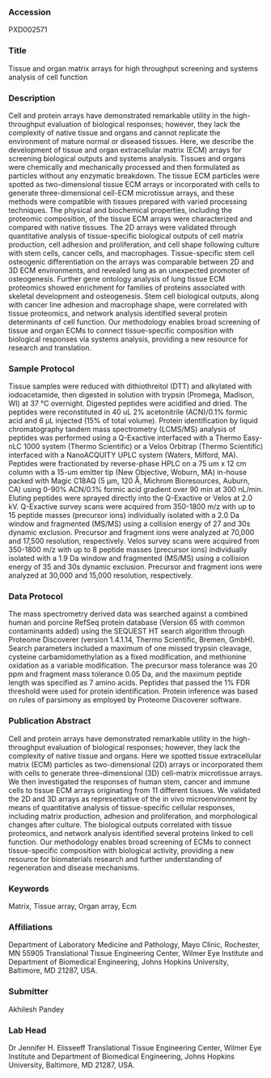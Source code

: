 ### Accession
PXD002571

### Title
Tissue and organ matrix arrays for high throughput screening and systems analysis of cell function

### Description
Cell and protein arrays have demonstrated remarkable utility in the high-throughput evaluation of biological responses; however, they lack the complexity of native tissue and organs and cannot replicate the environment of mature normal or diseased tissues. Here, we describe the development of tissue and organ extracellular matrix (ECM) arrays for screening biological outputs and systems analysis.  Tissues and organs were chemically and mechanically processed and then formulated as particles without any enzymatic breakdown.  The tissue ECM particles were spotted as two-dimensional tissue ECM arrays or incorporated with cells to generate three-dimensional cell-ECM microtissue arrays, and these methods were compatible with tissues prepared with varied processing techniques.  The physical and biochemical properties, including the proteomic composition, of the tissue ECM arrays were characterized and compared with native tissues.  The 2D arrays were validated through quantitative analysis of tissue-specific biological outputs of cell matrix production, cell adhesion and proliferation, and cell shape following culture with stem cells, cancer cells, and macrophages.  Tissue-specific stem cell osteogenic differentiation on the arrays was comparable between 2D and 3D ECM environments, and revealed lung as an unexpected promoter of osteogenesis.  Further gene ontology analysis of lung tissue ECM proteomics showed enrichment for families of proteins associated with skeletal development and osteogenesis.  Stem cell biological outputs, along with cancer line adhesion and macrophage shape, were correlated with tissue proteomics, and network analysis identified several protein determinants of cell function.  Our methodology enables broad screening of tissue and organ ECMs to connect tissue-specific composition with biological responses via systems analysis, providing a new resource for research and translation.

### Sample Protocol
Tissue samples were reduced with dithiothreitol (DTT) and alkylated with iodoacetamide, then digested in solution with trypsin (Promega, Madison, WI) at 37 °C overnight.  Digested peptides were acidified and dried.  The peptides were reconstituted in 40 uL 2% acetonitrile (ACN)/0.1% formic acid and 6 μL injected (15% of total volume).  Protein identification by liquid chromatography tandem mass spectrometry (LCMS/MS) analysis of peptides was performed using a Q-Exactive interfaced with a Thermo Easy-nLC 1000 system (Thermo Scientific) or a Velos Orbitrap (Thermo Scientific) interfaced with a NanoACQUITY UPLC system (Waters, Milford, MA).  Peptides were fractionated by reverse-phase HPLC on a 75 um x 12 cm column with a 15-um emitter tip (New Objective, Woburn, MA) in-house packed with Magic C18AQ (5 µm, 120 Å, Michrom Bioresources, Auburn, CA) using 0-90% ACN/0.1% formic acid gradient over 90 min at 300 nL/min.  Eluting peptides were sprayed directly into the Q-Exactive or Velos at 2.0 kV.  Q-Exactive survey scans were acquired from 350-1800 m/z with up to 15 peptide masses (precursor ions) individually isolated with a 2.0 Da window and fragmented (MS/MS) using a collision energy of 27 and 30s dynamic exclusion.  Precursor and fragment ions were analyzed at 70,000 and 17,500 resolution, respectively.  Velos survey scans were acquired from 350-1800 m/z with up to 8 peptide masses (precursor ions) individually isolated with a 1.9 Da window and fragmented (MS/MS) using a collision energy of 35 and 30s dynamic exclusion.  Precursor and fragment ions were analyzed at 30,000 and 15,000 resolution, respectively.

### Data Protocol
The mass spectrometry derived data was searched against a combined human and porcine RefSeq protein database (Version 65 with common contaminants added) using the SEQUEST HT search algorithm through Proteome Discoverer (version 1.4.1.14, Thermo Scientific, Bremen, GmbH).  Search parameters included a maximum of one missed trypsin cleavage, cysteine carbamidomethylation as a fixed modification, and methionine oxidation as a variable modification.  The precursor mass tolerance was 20 ppm and fragment mass tolerance 0.05 Da, and the maximum peptide length was specified as 7 amino acids.  Peptides that passed the 1% FDR threshold were used for protein identification.  Protein inference was based on rules of parsimony as employed by Proteome Discoverer software.

### Publication Abstract
Cell and protein arrays have demonstrated remarkable utility in the high-throughput evaluation of biological responses; however, they lack the complexity of native tissue and organs. Here we spotted tissue extracellular matrix (ECM) particles as two-dimensional (2D) arrays or incorporated them with cells to generate three-dimensional (3D) cell-matrix microtissue arrays. We then investigated the responses of human stem, cancer and immune cells to tissue ECM arrays originating from 11 different tissues. We validated the 2D and 3D arrays as representative of the in vivo microenvironment by means of quantitative analysis of tissue-specific cellular responses, including matrix production, adhesion and proliferation, and morphological changes after culture. The biological outputs correlated with tissue proteomics, and network analysis identified several proteins linked to cell function. Our methodology enables broad screening of ECMs to connect tissue-specific composition with biological activity, providing a new resource for biomaterials research and further understanding of regeneration and disease mechanisms.

### Keywords
Matrix, Tissue array, Organ array, Ecm

### Affiliations
Department of Laboratory Medicine and Pathology, Mayo Clinic, Rochester, MN 55905
Translational Tissue Engineering Center, Wilmer Eye Institute and Department of Biomedical Engineering, Johns Hopkins University, Baltimore, MD 21287, USA.

### Submitter
Akhilesh Pandey

### Lab Head
Dr Jennifer H. Elisseeff
Translational Tissue Engineering Center, Wilmer Eye Institute and Department of Biomedical Engineering, Johns Hopkins University, Baltimore, MD 21287, USA.


